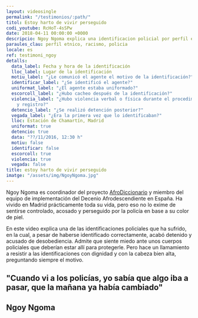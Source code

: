 ```yaml
---
layout: videosingle
permalink: "/testimonios/:path/"
titol: Estoy harto de vivir perseguido
codi_youtube: RcHoT-4sSPw
date: 2018-04-11 00:00:00 +0000
descripcio: Ngoy Ngoma explica una identificacion policial por perfil etnico
paraules_clau: perfil etnico, racismo, policia
locale: es
ref: testimoni_ngoy
detalls:
  data_label: Fecha y hora de la identificación
  lloc_label: Lugar de la identificación
  motiu_label: "¿Le comunicó el agente el motivo de la identificación?"
  identificar_label: "¿Se identificó el agente?"
  uniformat_label: "¿El agente estaba uniformado?"
  escorcoll_label: "¿Hubo cacheo después de la identificación?"
  violencia_label: "¿Hubo violencia verbal o física durante el procedimiento de identificación
    y registro?"
  detencio_label: "¿Se realizó detención posterior?"
  vegada_label: "¿Era la primera vez que lo identificaban?"
  lloc: Estación de Chamartín, Madrid
  uniformat: true
  detencio: true
  data: "??/11/2016, 12:30 h"
  motiu: false
  identificar: false
  escorcoll: true
  violencia: true
  vegada: false
title: estoy harto de vivir perseguido
imatge: "/assets/img/NgoyNgoma.jpg"
---
```

Ngoy Ngoma es coordinador del proyecto [AfroDiccionario](https://inquietud3s.wordpress.com/2018/03/19/50/ "Repensando el lenguaje en España") y miembro del equipo de implementación del Decenio Afrodescendiente en España. Ha vivido en Madrid prácticamente toda su vida, pero eso no lo exime de sentirse controlado, acosado y perseguido por la policía en base a su color de piel.

En este video explica una de las identificaciones policiales que ha sufrido, en la cual, a pesar de haberse identificado correctamente, acabó detenido y acusado de desobediencia. Admite que siente miedo ante unos cuerpos policiales que deberían estar allí para protegerle. Pero hace un llamamiento a resistir a las identificaciones con dignidad y con la cabeza bien alta, preguntando siempre el motivo.

## "Cuando vi a los policías, yo sabía que algo iba a pasar, que la mañana ya había cambiado"

## **Ngoy Ngoma**